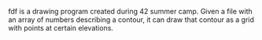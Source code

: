 fdf is a drawing program created during 42 summer camp.
Given a file with an array of numbers describing a contour, it can draw that contour as a grid with points at certain elevations.
